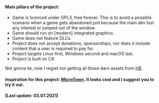 
#### Main pillars of the project:

- Game is licenced under GPL3, free forever. This is to avoid a possible scenario when a game gets abandoned just because the main dev lost any interest or jumped out of the window.
- Game should run on [modern] integrated graphics.
- Game does not feature DLCs.
- Project does not accept donations, sponsorships, nor does it include content that a user is required to pay for.
- Project targets Linux first, Windows second and macOS last.
- Project is built on C#.

 Not gonna lie, now I regret not getting all those darn assets from [HB](https;//humblebundle.com).

#### Inspiration for this project: [MicroTown](https://www.snowyashgames.com/microtown/). It looks cool and I suggest you to try it out.

#### [Last update: 03.07.2021]
